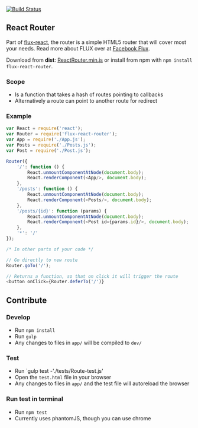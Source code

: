 [![Build Status](https://travis-ci.org/christianalfoni/flux-react-router.svg?branch=master)](https://travis-ci.org/christianalfoni/flux-react-router)

## React Router

Part of [flux-react](https://github.com/christianalfoni/flux-react), the router is a simple HTML5 router that will cover most your needs. Read more about FLUX over at [Facebook Flux](http://facebook.github.io/flux/).

Download from **dist**: [ReactRouter.min.js](https://rawgithub.com/christianalfoni/flux-react-router/master/dist/ReactRouter.min.js) or install from npm with `npm install flux-react-router`.

### Scope
- Is a function that takes a hash of routes pointing to callbacks
- Alternatively a route can point to another route for redirect

### Example
```javascript
var React = require('react');
var Router = require('flux-react-router');
var App = require('./App.js');
var Posts = require('./Posts.js');
var Post = require('./Post.js');

Router({
	'/': function () {
		React.unmountComponentAtNode(document.body);
		React.renderComponent(<App/>, document.body);
	},
	'/posts': function () {
		React.unmountComponentAtNode(document.body);
		React.renderComponent(<Posts/>, document.body);
	},
	'/posts/{id}': function (params) {
		React.unmountComponentAtNode(document.body);
		React.renderComponent(<Post id={params.id}/>, document.body);	
	},
	'*': '/'
});

/* In other parts of your code */

// Go directly to new route
Router.goTo('/');

// Returns a function, so that on click it will trigger the route
<button onClick={Router.deferTo('/')}

```

## Contribute

### Develop
* Run `npm install`
* Run `gulp`
* Any changes to files in `app/` will be compiled to `dev/`

### Test
* Run `gulp test -'./tests/Route-test.js'
* Open the `test.html` file in your browser
* Any changes to files in `app/` and the test file will autoreload the browser

### Run test in terminal
* Run `npm test`
* Currently uses phantomJS, though you can use chrome
